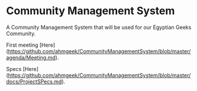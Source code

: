 Community Management System
=========================

A Community Management System that will be used for our Egyptian Geeks Community.

First meeting [Here] (https://github.com/ahmgeek/CommunityManagementSystem/blob/master/agenda/Meeting.md).

Specs [Here] (https://github.com/ahmgeek/CommunityManagementSystem/blob/master/docs/ProjectSPecs.md).

